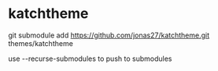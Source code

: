 # katchtheme

git submodule add https://github.com/jonas27/katchtheme.git themes/katchtheme

use --recurse-submodules to push to submodules